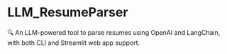 # LLM_ResumeParser
🔍 An LLM-powered tool to parse resumes using OpenAI and LangChain, with both CLI and Streamlit web app support.
